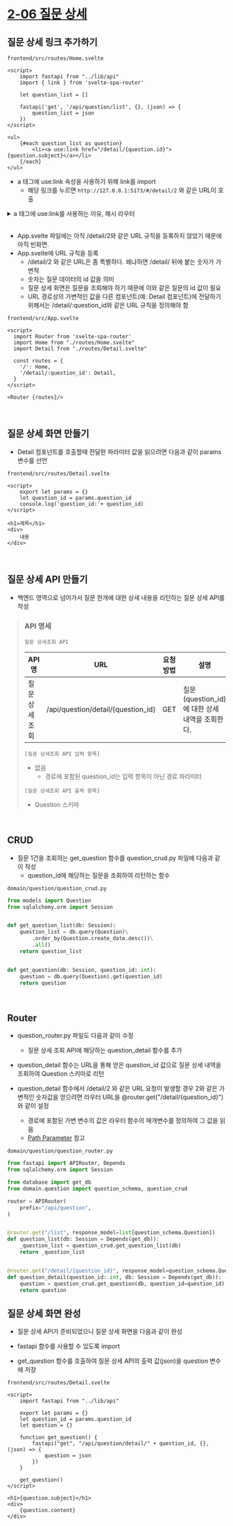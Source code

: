 # [2-06 질문 상세](https://wikidocs.net/176427)

## 질문 상세 링크 추가하기

`frontend/src/routes/Home.svelte`
```svelte
<script>
    import fastapi from "../lib/api"
    import { link } from 'svelte-spa-router'

    let question_list = []

    fastapi('get', '/api/question/list', {}, (json) => {
        question_list = json
    })
</script>

<ul>
    {#each question_list as question}
        <li><a use:link href="/detail/{question.id}">{question.subject}</a></li>
    {/each}
</ul>
```

- a 태그에 use:link 속성을 사용하기 위해 link를 import
    - 해당 링크를 누르면 `http://127.0.0.1:5173/#/detail/2` 와 같은 URL이 호출

<details>
<summary>a 태그에 use:link를 사용하는 이유, 해시 라우터</summary>

- a 태그를 사용하는 일반적인 방법
    - `<a href="/some-path">Some Path</a>`
    - 위와 같은 링크를 클릭하면 브라우저 주소창에는 다음과 같이 표시
        - http://127.0.0.1:5173/some-path

- a 태그에 use:link를 사용
    - `<a use:link href="/some-path">Some Path</a>`
    - 다음과 같이 표시
        - http://127.0.0.1:5173/#/some-path


- use:link 속성을 사용한 경우는 항상 /# 문자가 선행되도록 경로가 만들어짐
- 웹 페이지에서 어떤 경로가 /# 으로 시작하면 브라우저는 이를 하나의 페이지로 인식
    - `http://127.0.0.1:5173/#/some-path`, `http://127.0.0.1:5173/#/question-create` 두 개의 경로를 모두 동일한 페이지로 인식한다는 점
    - 이것을 해시 기반 라우팅 (해시 라우터) 라고 함

<br>

- 왜 사용하냐?
    1. 해시 기반의 주소를 사용하지 않고 일반 방식의 주소를 사용하는 프론트엔드 파일들을 서버에 적용했다고 가정
    2. 예를 들어 회원 가입을 위한 경로가 요청되면 브라우저 주소창에는 http://fastapi.pybo.kr/user-create와 같은 주소가 표시
    3. 이 상태에서 브라우저를 새로고침하면 브라우저는 fastapi.pybo.kr 서버에 /user-create 라는 경로를 요청
    4. 서버는 해당 경로를 해석 할수 없어 404 Not Found 오류가 발생


- 왜 404 error가 발생?
    - `/user-create` 라는 경로는 서버가 아닌 클라이언트, 즉 프론트엔드에서만 사용하는 경로이기 때문.


- 해시 기반의 주소를 사용했다면?
    - 브라우저 주소창에는 http://fastapi.pybo.kr/#/user-create와 같은 주소가 표시
    - 이런 상태에서는 브라우저에서 새로고침을 하더라도 서버로 요청이 발생하지 않음
    - 브라우저는 /# 으로 시작하는 URL은 동일한 페이지라고 인식
        - 서버로 페이지 요청을 보내지 않음

</details>


<br>

- App.svelte 파일에는 아직 /detail/2와 같은 URL 규칙을 등록하지 않았기 때문에 아직 빈화면.
- App.svelte에 URL 규칙을 등록
    - /detail/2 와 같은 URL은 좀 특별하다. 왜냐하면 /detail/ 뒤에 붙는 숫자가 가변적
    - 숫자는 질문 데이터의 id 값을 의미
    - 질문 상세 화면은 질문을 조회해야 하기 때문에 이와 같은 질문의 id 값이 필요
    - URL 경로상의 가변적인 값을 다른 컴포넌트(예: Detail 컴포넌트)에 전달하기 위해서는 /detail/:question_id와 같은 URL 규칙을 정의해야 함


`frontend/src/App.svelte`
```svelte
<script>
  import Router from 'svelte-spa-router'
  import Home from "./routes/Home.svelte"
  import Detail from "./routes/Detail.svelte"

  const routes = {
    '/': Home,
    '/detail/:question_id': Detail,
  }
</script>

<Router {routes}/>
```

<br>

## 질문 상세 화면 만들기
- Detail 컴포넌트를 호출할때 전달한 파라미터 값을 읽으려면 다음과 같이 params 변수를 선언

`frontend/src/routes/Detail.svelte`
```svelte
<script>
    export let params = {}
    let question_id = params.question_id
    console.log('question_id:'+ question_id)
</script>

<h1>제목</h1>
<div>
    내용
</div>
```


<br>

## 질문 상세 API 만들기

- 백엔드 영역으로 넘어가서 질문 한개에 대한 상세 내용을 리턴하는 질문 상세 API를 작성


> ### API 명세
> `질문 상세조회 API`
>
> | API명           | URL                            | 요청 방법 | 설명                                |
> |-----------------|--------------------------------|-----------|-------------------------------------|
> | 질문 상세 조회 | /api/question/detail/{question_id} | GET       | 질문(question_id)에 대한 상세 내역을 조회한다. |
>
>
> `[질문 상세조회 API 입력 항목]`
> - 없음
>     - 경로에 포함된 question_id는 입력 항목이 아닌 경로 파라미터
>
> `[질문 상세조회 API 출력 항목]`
> - Question 스키마


<br>

## CRUD

- 질문 1건을 조회하는 get_question 함수를 question_crud.py 파일에 다음과 같이 작성
    - question_id에 해당하는 질문을 조회하여 리턴하는 함수

`domain/question/question_crud.py`
```python
from models import Question
from sqlalchemy.orm import Session


def get_question_list(db: Session):
    question_list = db.query(Question)\
        .order_by(Question.create_date.desc())\
        .all()
    return question_list


def get_question(db: Session, question_id: int):
    question = db.query(Question).get(question_id)
    return question
```

<br>

## Router

- question_router.py 파일도 다음과 같이 수정
    - 질문 상세 조회 API에 해당하는 question_detail 함수를 추가     

- question_detail 함수는 URL을 통해 얻은 question_id 값으로 질문 상세 내역을 조회하여 Question 스키마로 리턴
- question_detail 함수에서 /detail/2 와 같은 URL 요청이 발생할 경우 2와 같은 가변적인 숫자값을 얻으려면 라우터 URL을 @router.get("/detail/{question_id}")와 같이 설정
    - 경로에 포함된 가변 변수의 값은 라우터 함수의 매개변수를 정의하여 그 값을 읽음
    - [Path Parameter](https://fastapi.tiangolo.com/tutorial/path-params/) 참고


`domain/question/question_router.py`
```python
from fastapi import APIRouter, Depends
from sqlalchemy.orm import Session

from database import get_db
from domain.question import question_schema, question_crud

router = APIRouter(
    prefix="/api/question",
)


@router.get("/list", response_model=list[question_schema.Question])
def question_list(db: Session = Depends(get_db)):
    _question_list = question_crud.get_question_list(db)
    return _question_list


@router.get("/detail/{question_id}", response_model=question_schema.Question)
def question_detail(question_id: int, db: Session = Depends(get_db)):
    question = question_crud.get_question(db, question_id=question_id)
    return question
```


## 질문 상세 화면 완성

- 질문 상세 API가 준비되었으니 질문 상세 화면을 다음과 같이 완성

- fastapi 함수를 사용할 수 있도록 import
- get_question 함수를 호출하여 질문 상세 API의 출력 값(json)을 question 변수에 저장

`frontend/src/routes/Detail.svelte`
```svelte
<script>
    import fastapi from "../lib/api"

    export let params = {}
    let question_id = params.question_id 
    let question = {}

    function get_question() {
        fastapi("get", "/api/question/detail/" + question_id, {}, (json) => {
            question = json
        })
    }

    get_question()
</script>

<h1>{question.subject}</h1>
<div>
    {question.content}
</div>
```
